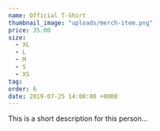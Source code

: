```yaml
---
name: Official T-Shirt
thumbnail_image: "uploads/merch-item.png"
price: 35.00
size:
  - XL
  - L
  - M
  - S
  - XS
tag:
order: 6
date: 2019-07-25 14:00:00 +0000
---
```

This is a short description for this person...